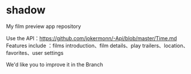 # shadow
My film preview app repository

Use the API：https://github.com/jokermonn/-Api/blob/master/Time.md
Features include ：films introduction、film details、play trailers、location、favorites、user settings

We'd like you to improve it in the Branch
